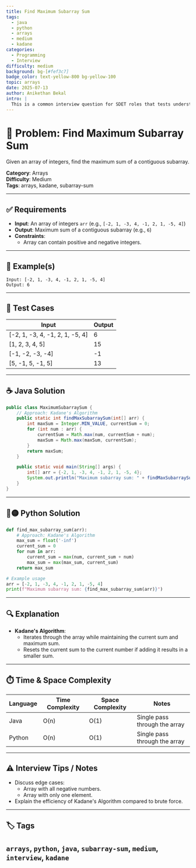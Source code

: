 ```yaml
---
title: Find Maximum Subarray Sum
tags:
  - java
  - python
  - arrays
  - medium
  - kadane
categories:
  - Programming
  - Interview
difficulty: medium
background: bg-[#fef3c7]
badge_color: text-yellow-800 bg-yellow-100
topic: arrays
date: 2025-07-13
author: Anikethan Bekal
intro: |
  This is a common interview question for SDET roles that tests understanding of array manipulation and efficient algorithms like Kadane's Algorithm.
---
```


# 🧠 Problem: Find Maximum Subarray Sum

Given an array of integers, find the maximum sum of a contiguous subarray.

**Category**: Arrays  
**Difficulty**: Medium  
**Tags**: arrays, kadane, subarray-sum

---

## ✅ Requirements
- **Input**: An array of integers `arr` (e.g., `[-2, 1, -3, 4, -1, 2, 1, -5, 4]`)
- **Output**: Maximum sum of a contiguous subarray (e.g., `6`)
- **Constraints**:
  - Array can contain positive and negative integers.

---

## 🧪 Example(s)
```text
Input: [-2, 1, -3, 4, -1, 2, 1, -5, 4]
Output: 6
```

---

## 🧪 Test Cases
| Input                        | Output |
|-------------------------------|--------|
| [-2, 1, -3, 4, -1, 2, 1, -5, 4] | 6      |
| [1, 2, 3, 4, 5]               | 15     |
| [-1, -2, -3, -4]              | -1     |
| [5, -1, 5, -1, 5]             | 13     |

---

## ☕ Java Solution
```java
public class MaximumSubarraySum {
    // Approach: Kadane's Algorithm
    public static int findMaxSubarraySum(int[] arr) {
        int maxSum = Integer.MIN_VALUE, currentSum = 0;
        for (int num : arr) {
            currentSum = Math.max(num, currentSum + num);
            maxSum = Math.max(maxSum, currentSum);
        }
        return maxSum;
    }

    public static void main(String[] args) {
        int[] arr = {-2, 1, -3, 4, -1, 2, 1, -5, 4};
        System.out.println("Maximum subarray sum: " + findMaxSubarraySum(arr));
    }
}
```

---

## 🔵🟡 Python Solution
```python
def find_max_subarray_sum(arr):
    # Approach: Kadane's Algorithm
    max_sum = float('-inf')
    current_sum = 0
    for num in arr:
        current_sum = max(num, current_sum + num)
        max_sum = max(max_sum, current_sum)
    return max_sum

# Example usage
arr = [-2, 1, -3, 4, -1, 2, 1, -5, 4]
print(f"Maximum subarray sum: {find_max_subarray_sum(arr)}")
```

---

## 🔍 Explanation
- **Kadane's Algorithm**:
  - Iterates through the array while maintaining the current sum and maximum sum.
  - Resets the current sum to the current number if adding it results in a smaller sum.

---

## ⏱️ Time & Space Complexity
| Language | Time Complexity | Space Complexity | Notes |
|----------|-----------------|------------------|-------|
| Java     | O(n)            | O(1)             | Single pass through the array |
| Python   | O(n)            | O(1)             | Single pass through the array |

---

## ⚠️ Interview Tips / Notes
- Discuss edge cases:
  - Array with all negative numbers.
  - Array with only one element.
- Explain the efficiency of Kadane's Algorithm compared to brute force.

---

## 🏷 Tags
`arrays`, `python`, `java`, `subarray-sum`, `medium`, `interview`, `kadane`
---
